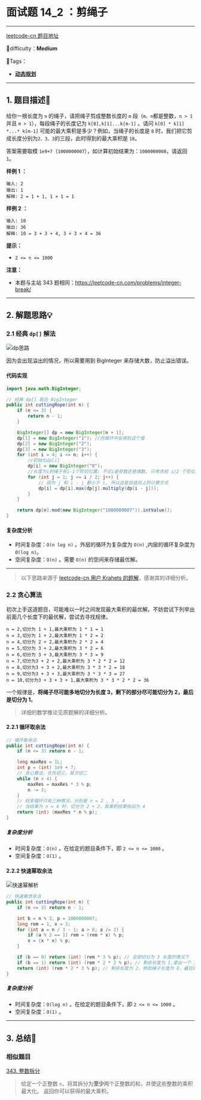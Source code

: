 # 面试题 14_2 ：剪绳子

---

[leetcode-cn 题目地址](https://leetcode-cn.com/problems/jian-sheng-zi-ii-lcof/)

📗difficulty：**Medium**

🎯Tags：

+ **[动态规划](https://leetcode-cn.com/tag/dynamic-programming/)**
---

## 1. 题目描述📃

 给你一根长度为 `n` 的绳子，请把绳子剪成整数长度的 `m` 段（`m、n`都是整数，`n > 1` 并且 `m > 1`），每段绳子的长度记为 `k[0],k[1]...k[m-1]` 。请问 `k[0] * k[1] *...* k[m-1]` 可能的最大乘积是多少？例如，当绳子的长度是 `8` 时，我们把它剪成长度分别为`2、3、3`的三段，此时得到的最大乘积是 `18`。

答案需要取模 `1e9+7`（`1000000007`），如计算初始结果为：`1000000008`，请返回 `1`。

**样例 1 ：**

```
输入: 2
输出: 1
解释: 2 = 1 + 1, 1 × 1 = 1
```



**样例 2 ：**

```
输入: 10
输出: 36
解释: 10 = 3 + 3 + 4, 3 × 3 × 4 = 36
```



**提示：**

+ `2 <= n <= 1000`



**注意：**

+ 本题与主站 343 题相同：https://leetcode-cn.com/problems/integer-break/



---

## 2. 解题思路💡

### 2.1 经典 `dp[]` 解法

![dp思路](https://assets.ryantech.ltd/20200719153540.png)



因为会出现溢出的情况，所以需要用到 BigInteger 来存储大数，防止溢出错误。



#### 代码实现

```java
import java.math.BigInteger;

// 经典 dp[] 配合 BigInteger
public int cuttingRope(int n) {
    if (n <= 3) {
        return n - 1;
    }

    BigInteger[] dp = new BigInteger[n + 1];
    dp[1] = new BigInteger("1"); //内循环中会用到这个值
    dp[2] = new BigInteger("2");
    dp[3] = new BigInteger("3");
    for (int i = 4; i <= n; i++) {
        //初始化dp[i]
        dp[i] = new BigInteger("0");
        //长度为i的绳子有i-1个剪切位置; 不论i是奇数还是偶数, 只考虑前 i/2 个剪切位置即可, 后面的剪切位置是重复的
        for (int j = 1; j <= i / 2; j++) {
            // 因为 j 和 i - j 都小于 i, 所以这是自底向上的计算方式
            dp[i] = dp[i].max(dp[j].multiply(dp[i - j]));
        }
    }

    return dp[n].mod(new BigInteger("1000000007")).intValue();
}
```



#### 复杂度分析

+ 时间复杂度：`O(n log n)` 。外层的循环为复杂度为 `O(n)` ,内层的循环复杂度为 `O(log n)`。
+ 空间复杂度：`O(n)` 。需要 `O(n)` 的空间来存储最优解。



---

> 以下思路来源于 [leetcode-cn 用户 Krahets 的题解](https://leetcode-cn.com/problems/jian-sheng-zi-lcof/solution/mian-shi-ti-14-i-jian-sheng-zi-tan-xin-si-xiang-by/)，感谢其的详细分析。

### 2.2 贪心算法

初次上手这道题目，可能难以一时之间发现最大乘积的最优解。不妨尝试下列举出前面几个长度下的最优解，尝试去寻找规律。

```
n = 2,切分为 1 + 1,最大乘积为 1 * 1 = 1
n = 3,切分为 1 + 2,最大乘积为 1 * 2 = 2
n = 4,切分为 2 + 2,最大乘积为 2 * 2 = 4
n = 5,切分为 3 + 2,最大乘积为 3 * 2 = 6
n = 6,切分为 3 + 3,最大乘积为 3 * 3 = 9
n = 7,切分为3 + 2 + 2,最大乘积为 3 * 2 * 2 = 12
n = 8,切分为3 + 3 + 2,最大乘积为 3 * 3 * 2 = 18
n = 9,切分为3 + 3 + 3,最大乘积为 3 * 3 * 3 = 27
n = 10,切分为3 + 3 + 3 + 1,最大乘积为 3 * 3 * 2 * 2 = 36
```

一个规律是，**将绳子尽可能多地切分为长度 3，剩下的部分尽可能切分为 2，最后是切分为 1**。

> 详细的数学推论见原题解的详细分析。

#### 2.2.1 循环取余法

```java
// 循环取余法
public int cuttingRope(int n) {
    if (n <= 3) return n - 1;

    long maxRes = 1L;
    int p = (int) 1e9 + 7;
    // 贪心算法，优先切三，其次切二
    while (n > 4) {
        maxRes = maxRes * 3 % p;
        n -= 3;
    }
    // 结束循环只有三种情况，分别是 n = 2 , 3 , 4
    // 当结果为 n = 4 时，切分为 2 + 2，其乘积结果依旧为 4
    return (int) (maxRes * n % p);
}
```



##### 复杂度分析

+ 时间复杂度：`O(n)` 。在给定的题目条件下，即 `2 <= n <= 1000` 。
+ 空间复杂度：`O(1)` 。



#### 2.2.2 快速幂取余法



![快速幂解析](https://assets.ryantech.ltd/20200721205249.png)



```java
// 快速幂求余法
public int cuttingRope(int n) {
    if (n <= 3) return n - 1;

    int b = n % 3, p = 1000000007;
    long rem = 1, x = 3;
    for (int a = n / 3 - 1; a > 0; a /= 2) {
        if (a % 2 == 1) rem = (rem * x) % p;
        x = (x * x) % p;
    }

    if (b == 0) return (int) (rem * 3 % p); // 全部切分为 3 长度的情况下
    if (b == 1) return (int) (rem * 2 * 2 % p); // 剩余长度为 1,拿出一个 3 ，补为 2 + 2
    return (int) (rem * 2 * 3 % p); // 剩余长度为 2，例如绳子长度为 8，最后的结果为 2 * 3 * rem
}
```



##### 复杂度分析

+ 时间复杂度：`O(log n)` 。在给定的题目条件下，即 `2 <= n <= 1000` 。
+ 空间复杂度：`O(1)` 。



---

## 3. 总结🎯

### 相似题目

[343. 整数拆分](https://leetcode-cn.com/problems/integer-break/)

> 给定一个正整数 `n`，将其拆分为**至少**两个正整数的和，并使这些整数的乘积最大化。 返回你可以获得的最大乘积。

